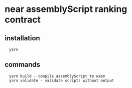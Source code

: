 # near assemblyScript ranking contract

## installation

```
  yarn
```

## commands

```
  yarn build - compile assemblyScript to wasm
  yarn validate - validate scripts without output
```

